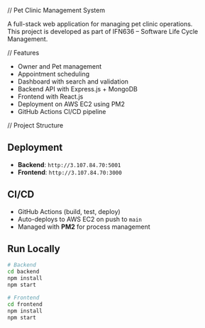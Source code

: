 // Pet Clinic Management System

A full-stack web application for managing pet clinic operations.  
This project is developed as part of IFN636 – Software Life Cycle Management.

// Features
- Owner and Pet management  
- Appointment scheduling  
- Dashboard with search and validation  
- Backend API with Express.js + MongoDB  
- Frontend with React.js  
- Deployment on AWS EC2 using PM2  
- GitHub Actions CI/CD pipeline  

// Project Structure


## Deployment
- **Backend**: `http://3.107.84.70:5001`  
- **Frontend**: `http://3.107.84.70:3000`  

## CI/CD
- GitHub Actions (build, test, deploy)  
- Auto-deploys to AWS EC2 on push to `main`  
- Managed with **PM2** for process management  

## Run Locally
```bash
# Backend
cd backend
npm install
npm start

# Frontend
cd frontend
npm install
npm start

